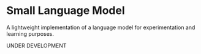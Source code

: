 # Small Language Model

A lightweight implementation of a language model for experimentation and learning purposes.

UNDER DEVELOPMENT
